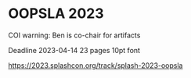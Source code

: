 OOPSLA 2023
===

COI warning: Ben is co-chair for artifacts

 Deadline 2023-04-14
 23 pages
 10pt font

<https://2023.splashcon.org/track/splash-2023-oopsla>

